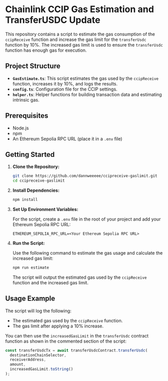 # Chainlink CCIP Gas Estimation and TransferUSDC Update

This repository contains a script to estimate the gas consumption of the `ccipReceive` function and increase the gas limit for the `transferUsdc` function by 10%. The increased gas limit is used to ensure the `transferUsdc` function has enough gas for execution.

## Project Structure

- **`GasEstimate.ts`**: This script estimates the gas used by the `ccipReceive` function, increases it by 10%, and logs the results.
- **`config.ts`**: Configuration file for the CCIP settings.
- **`helper.ts`**: Helper functions for building transaction data and estimating intrinsic gas.

## Prerequisites

- Node.js
- npm
- An Ethereum Sepolia RPC URL (place it in a `.env` file)

## Getting Started

1. **Clone the Repository:**

   ```bash
   git clone https://github.com/dannweeeee/ccipreceive-gaslimit.git
   cd ccipreceive-gaslimit
   ```

2. **Install Dependencies:**

   ```bash
   npm install
   ```

3. **Set Up Environment Variables:**

   For the script, create a `.env` file in the root of your project and add your Ethereum Sepolia RPC URL:

   ```env
   ETHEREUM_SEPOLIA_RPC_URL=<Your Ethereum Sepolia RPC URL>
   ```

4. **Run the Script:**

   Use the following command to estimate the gas usage and calculate the increased gas limit:

   ```bash
   npm run estimate
   ```

   The script will output the estimated gas used by the `ccipReceive` function and the increased gas limit.

## Usage Example

The script will log the following:

- The estimated gas used by the `ccipReceive` function.
- The gas limit after applying a 10% increase.

You can then use the `increasedGasLimit` in the `transferUsdc` contract function as shown in the commented section of the script:

```typescript
const transferUsdcTx = await transferUsdcContract.transferUsdc(
  destinationChainSelector,
  receiverAddress,
  amount,
  increasedGasLimit.toString()
);
```
